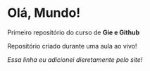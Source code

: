 # Olá, Mundo!
 Primeiro repositório do curso de **Gie e Github**

Repositório criado durante uma aula ao vivo!

*Essa  linha eu adicionei dieretamente pelo site!*
